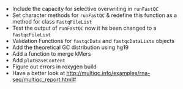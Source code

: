 - Include the capacity for selective overwriting in `runFastQC`
- Set character methods for `runFastQC` & redefine this function as a method for class `FastqFileList`
- Test the output of `runFastQC` now it hs been changed to a `FastqcFileList`
- Validation Functions for `fastqcData` and `fastqcDataLists` objects
- Add the theoretical GC distribution using hg19
- Add a function to merge kMers
- Add `plotBaseContent` 
- Figure out errors in roxygen build
- Have a better look at http://multiqc.info/examples/rna-seq/multiqc_report.html#
